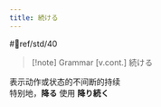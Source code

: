 ```yaml
---
title: 続ける
---
```

 #📖ref/std/40
> [!note] Grammar
> [v.cont.] 続ける

表示动作或状态的不间断的持续  
特别地，**降る** 使用 **降り続く**  
